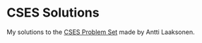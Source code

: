 # CSES Solutions
My solutions to the [CSES Problem Set](https://cses.fi/problemset/) made by Antti Laaksonen.
